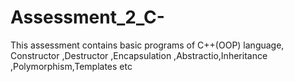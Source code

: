 # Assessment_2_C-
This assessment contains basic programs of C++(OOP) language, Constructor ,Destructor ,Encapsulation ,Abstractio,Inheritance ,Polymorphism,Templates etc
